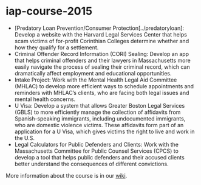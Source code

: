 # iap-course-2015

* [Predatory Loan Prevention/Consumer Protection[../predatoryloan]: Develop a website with the Harvard Legal Services Center that helps scam victims of for-profit Corinthian Colleges determine whether and how they qualify for a settlement.
* Criminal Offender Record Information (CORI) Sealing: Develop an app that helps criminal offenders and their lawyers in Massachusetts more easily navigate the process of sealing their criminal record, which can dramatically affect employment and educational opportunities.
* Intake Project: Work with the Mental Health Legal Aid Committee (MHLAC) to develop more efficient ways to schedule appointments and reminders with MHLAC’s clients, who are facing both legal issues and mental health concerns. 
* U Visa: Develop a system that allows Greater Boston Legal Services (GBLS) to more efficiently manage the collection of affidavits from Spanish-speaking immigrants, including undocumented immigrants, who are domestic violence victims. These affidavits form part of an application for a U Visa, which gives victims the right to live and work in the U.S.
* Legal Calculators for Public Defenders and Clients: Work with the Massachusetts Committee for Public Counsel Services (CPCS) to develop a tool that helps public defenders and their accused clients better understand the consequences of different convictions.


More information about the course is in our [wiki](https://github.com/lawiscode/iap-course-2015/wiki).
